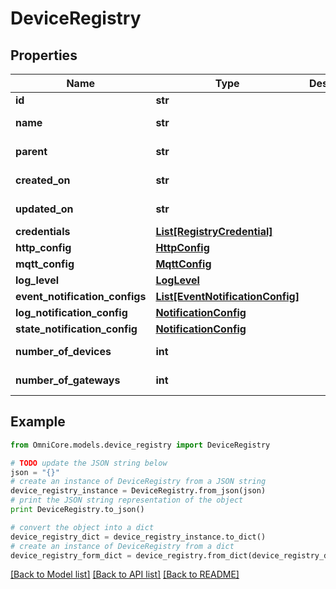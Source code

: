 # DeviceRegistry


## Properties
Name | Type | Description | Notes
------------ | ------------- | ------------- | -------------
**id** | **str** |  | 
**name** | **str** |  | [optional] [readonly] 
**parent** | **str** |  | [optional] [readonly] 
**created_on** | **str** |  | [optional] [readonly] 
**updated_on** | **str** |  | [optional] [readonly] 
**credentials** | [**List[RegistryCredential]**](RegistryCredential.md) |  | [optional] 
**http_config** | [**HttpConfig**](HttpConfig.md) |  | [optional] 
**mqtt_config** | [**MqttConfig**](MqttConfig.md) |  | [optional] 
**log_level** | [**LogLevel**](LogLevel.md) |  | [optional] 
**event_notification_configs** | [**List[EventNotificationConfig]**](EventNotificationConfig.md) |  | [optional] 
**log_notification_config** | [**NotificationConfig**](NotificationConfig.md) |  | [optional] 
**state_notification_config** | [**NotificationConfig**](NotificationConfig.md) |  | [optional] 
**number_of_devices** | **int** |  | [optional] [readonly] 
**number_of_gateways** | **int** |  | [optional] [readonly] 

## Example

```python
from OmniCore.models.device_registry import DeviceRegistry

# TODO update the JSON string below
json = "{}"
# create an instance of DeviceRegistry from a JSON string
device_registry_instance = DeviceRegistry.from_json(json)
# print the JSON string representation of the object
print DeviceRegistry.to_json()

# convert the object into a dict
device_registry_dict = device_registry_instance.to_dict()
# create an instance of DeviceRegistry from a dict
device_registry_form_dict = device_registry.from_dict(device_registry_dict)
```
[[Back to Model list]](../README.md#documentation-for-models) [[Back to API list]](../README.md#documentation-for-api-endpoints) [[Back to README]](../README.md)


